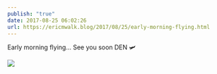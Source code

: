 ```yaml
---
publish: "true"
date: 2017-08-25 06:02:26
url: https://ericmwalk.blog/2017/08/25/early-morning-flying.html
---
```


Early morning flying... See you soon DEN 🛩️

![](https://ericmwalk.blog/uploads/2022/8d71be45a9.jpg)